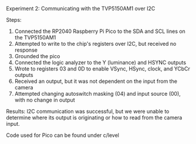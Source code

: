 Experiment 2: Communicating with the TVP5150AM1 over I2C

Steps:
  1. Connected the RP2040 Raspberry Pi Pico to the SDA and SCL lines on the TVP5150AM1
  2. Attempted to write to the chip's registers over I2C, but received no response
  3. Grounded the pico
  4. Connected the logic analyzer to the Y (luminance) and HSYNC outputs
  5. Wrote to registers 03 and 0D to enable VSync, HSync, clock, and YCbCr outputs
  6. Received an output, but it was not dependent on the input from the camera
  7. Attempted changing autoswitch masking (04) and input source (00), with no change in output

Results: I2C communication was successful, but we were unable to determine where its output is 
  originating or how to read from the camera input.

Code used for Pico can be found under c/level
